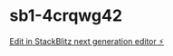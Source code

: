 # sb1-4crqwg42

[Edit in StackBlitz next generation editor ⚡️](https://stackblitz.com/~/github.com/christianolander/sb1-4crqwg42)
